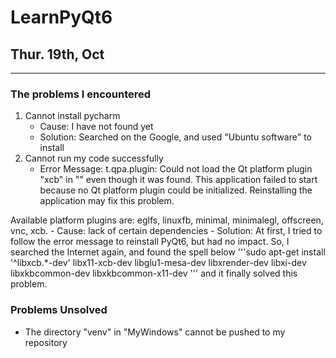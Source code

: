 # LearnPyQt6
## Thur. 19th, Oct
***
### The problems I encountered
1. Cannot install pycharm
    - Cause: I have not found yet
    - Solution: Searched on the Google, and used "Ubuntu software" to install
2. Cannot run my code successfully
    - Error Message: t.qpa.plugin: Could not load the Qt platform plugin "xcb" in "" even though it was found.
This application failed to start because no Qt platform plugin could be initialized. Reinstalling the application may fix this problem.

Available platform plugins are: eglfs, linuxfb, minimal, minimalegl, offscreen, vnc, xcb.
    - Cause: lack of certain dependencies
    - Solution: At first, I tried to follow the error message to reinstall PyQt6, but had no impact. So, I searched the Internet again, and found the spell below 
    '''sudo apt-get install '^libxcb.*-dev' libx11-xcb-dev libglu1-mesa-dev libxrender-dev libxi-dev libxkbcommon-dev libxkbcommon-x11-dev
    ''' 
    and it finally solved this problem.
    
### Problems Unsolved

* The directory "venv" in "MyWindows" cannot be pushed to my repository

